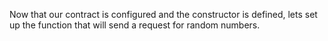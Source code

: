 Now that our contract is configured and the constructor is defined, lets set up the function that will send a request for random numbers.
